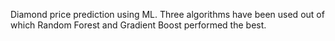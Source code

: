 Diamond price prediction using ML.
Three algorithms have been used out of which Random Forest and Gradient Boost performed the best.
